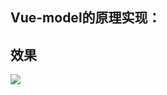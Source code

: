 ## Vue-model的原理实现：

## 效果
![](https://user-gold-cdn.xitu.io/2017/5/23/d135103957445ff5ed951ae070089091?imageView2/0/w/1280/h/960/format/webp/ignore-error/1)